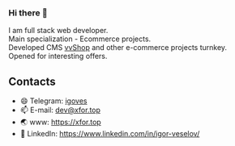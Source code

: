 ### Hi there 👋

I am full stack web developer. <br/>
Main specialization - Ecommerce projects. <br/>
Developed CMS [vvShop](https://xfor.top/en/vvshop) and other e-commerce projects turnkey.<br/>
Opened for interesting offers.

## Contacts
- 😄 Telegram: [igoves](https://t.me/igoves)
- 📫 E-mail: [dev@xfor.top](mailto:dev@xfor.top)
- :earth_asia: www: https://xfor.top
- 👯 LinkedIn: https://www.linkedin.com/in/igor-veselov/

<!--
**utz0r2/utz0r2** is a ✨ _special_ ✨ repository because its `README.md` (this file) appears on your GitHub profile.

Here are some ideas to get you started:

- 🔭 I’m currently working on ...
- 🌱 I’m currently learning ...
- 👯 I’m looking to collaborate on ...
- 🤔 I’m looking for help with ...
- 💬 Ask me about ...
- 📫 How to reach me: ...
- 😄 Pronouns: ...
- ⚡ Fun fact: ...
-->
